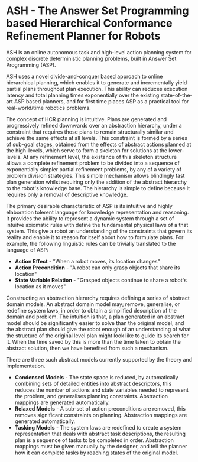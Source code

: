 # ASH - The Answer Set Programming based Hierarchical Conformance Refinement Planner for Robots

ASH is an online autonomous task and high-level action planning system for complex discrete deterministic planning problems, built in Answer Set Programming (ASP).

ASH uses a novel divide-and-conquer based approach to online hierarchical planning, which enables it to generate and incrementally yield partial plans throughout plan execution.
This ability can reduces execution latency and total planning times exponentially over the existing state-of-the-art ASP based planners, and for first time places ASP as a practical tool for real-world/time robotics problems.

The concept of HCR planning is intuitive.
Plans are generated and progressively refined downwards over an abstraction hierarchy, under a constraint that requires those plans to remain structurally similar and achieve the same effects at all levels.
This constraint is formed by a series of sub-goal stages, obtained from the effects of abstract actions planned at the high-levels, which serve to form a skeleton for solutions at the lower-levels.
At any refinement level, the existance of this skeleton structure allows a complete refinement problem to be divided into a sequence of exponentially simpler partial refinement problems, by any of a variety of problem division strategies.
This simple mechanism allows blindingly fast plan generation whilst requiring only the addition of the abstract hierarchy to the robot's knowledge base.
The hierarchy is simple to define because it requires only a removal of descriptive knowledge.

The primary desirable characteristic of ASP is its intuitive and highly elaboration tolerent language for knowledge representation and reasoning.
It provides the ability to represent a dynamic system through a set of intuitve axiomatic rules with define the fundamental physical laws of a that system.
This give a robot an understanding of the constraints that govern its reality and enable it to reason for itself about how to formulate plans.
For example, the following linguistic rules can be trivially translated to the language of ASP:
* __Action Effect__ - "When a robot moves, its location changes"
* __Action Precondition__ - "A robot can only grasp objects that share its location"
* __State Variable Relation__ - "Grasped objects continue to share a robot's location as it moves"

Constructing an abstraction hierarchy requires defining a series of abstract domain models.
An abstract domain model may; remove, generalise, or redefine system laws, in order to obtain a simplified description of the domain and problem.
The intuition is that, a plan generated in an abstract model should be significantly easier to solve than the original model, and the abstract plan should give the robot enough of an understanding of what the structure of the original level plan might look like to guide its search for it.
When the time saved by this is more than the time taken to obtain the abstract solution, then we have benefited from such a mechanism.

There are three such abstract models currently supported by the theory and implementation.
* __Condensed Models__ - The state space is reduced, by automatically combining sets of detailed entities into abstract descriptors, this reduces the number of actions and state variables needed to represent the problem, and generalises planning constraints. Abstraction mappings are generated automatically.
* __Relaxed Models__ - A sub-set of action preconditions are removed, this removes significant constraints on planning. Abstraction mappings are generated automatically.
* __Tasking Models__ - The system laws are redefined to create a system representation that deals with abstract task descriptions, the resulting plan is a sequence of tasks to be completed in order. Abstraction mappings must be given manually by the designer, and tell the planner how it can complete tasks by reaching states of the original model.
